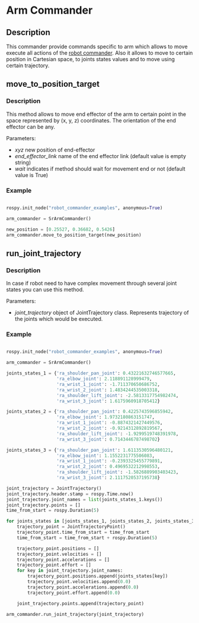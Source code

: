 # Arm Commander

## Description

This commander provide commands specific to arm which allows to move execute all actions of the [robot commander](RobotCommander.md).
Also it allows to move to certain position in Cartesian space, to joints states values and to move using certain trajectory.
 

## move_to_position_target

### Description

This method allows to move end effector of the arm to certain point in the space represented by (x, y, z) coordinates.
The orientation of the end effector can be any.

Parameters:
 
  * *xyz* new position of end-effector
  * *end_effector_link* name of the end effector link (default value is empty string)
  * *wait* indicates if method should wait for movement end or not (default value is True)

### Example

```python

rospy.init_node("robot_commander_examples", anonymous=True)

arm_commander = SrArmCommander()

new_position = [0.25527, 0.36682, 0.5426]
arm_commander.move_to_position_target(new_position)
```

## run_joint_trajectory

### Description

In case if robot need to have complex movement through several joint states you can use this method.
 
Parameters:
 
  * *joint_trajectory* object of JointTrajectory class. Represents trajectory of the joints which would be executed.
  
### Example

```python

rospy.init_node("robot_commander_examples", anonymous=True)

arm_commander = SrArmCommander()

joints_states_1 = {'ra_shoulder_pan_joint': 0.43221632746577665, 
                   'ra_elbow_joint': 2.118891128999479,
                   'ra_wrist_1_joint': -1.711370650686752, 
                   'ra_wrist_2_joint': 1.4834244535003318,
                   'ra_shoulder_lift_joint': -2.5813317754982474, 
                   'ra_wrist_3_joint': 1.6175960918705412}

joints_states_2 = {'ra_shoulder_pan_joint': 0.4225743596855942, 
                   'ra_elbow_joint': 1.9732180863151747,
                   'ra_wrist_1_joint': -0.8874321427449576, 
                   'ra_wrist_2_joint': -0.9214312892819567,
                   'ra_shoulder_lift_joint': -1.9299519748391978, 
                   'ra_wrist_3_joint': 0.7143446787498702}

joints_states_3 = {'ra_shoulder_pan_joint': 1.6113530596480121, 
                   'ra_elbow_joint': 1.1552231775506083,
                   'ra_wrist_1_joint': -0.2393325455779891, 
                   'ra_wrist_2_joint': 0.4969532212998553,
                   'ra_shoulder_lift_joint': -1.5826889903403423, 
                   'ra_wrist_3_joint': 2.1117520537195738}

joint_trajectory = JointTrajectory()
joint_trajectory.header.stamp = rospy.Time.now()
joint_trajectory.joint_names = list(joints_states_1.keys())
joint_trajectory.points = []
time_from_start = rospy.Duration(5)

for joints_states in [joints_states_1, joints_states_2, joints_states_3]:
    trajectory_point = JointTrajectoryPoint()
    trajectory_point.time_from_start = time_from_start
    time_from_start = time_from_start + rospy.Duration(5)

    trajectory_point.positions = []
    trajectory_point.velocities = []
    trajectory_point.accelerations = []
    trajectory_point.effort = []
    for key in joint_trajectory.joint_names:
        trajectory_point.positions.append(joints_states[key])
        trajectory_point.velocities.append(0.0)
        trajectory_point.accelerations.append(0.0)
        trajectory_point.effort.append(0.0)

    joint_trajectory.points.append(trajectory_point)

arm_commander.run_joint_trajectory(joint_trajectory)
```
